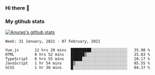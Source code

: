### Hi there 👋

### My gtihub stats

[![Anurag's github stats](https://github-readme-stats.vercel.app/api?username=gaozhidong)](https://github.com/gaozhidong/github-readme-stats)

<!--START_SECTION:waka-->
```text
Week: 31 January, 2021 - 07 February, 2021

Vue.js       12 hrs 20 mins  █████████░░░░░░░░░░░░░░░░   35.90 % 
HTML         8 hrs 52 mins   ██████▒░░░░░░░░░░░░░░░░░░   25.83 % 
TypeScript   6 hrs 55 mins   █████░░░░░░░░░░░░░░░░░░░░   20.17 % 
JavaScript   1 hr 54 mins    █▒░░░░░░░░░░░░░░░░░░░░░░░   05.55 % 
SCSS         1 hr 30 mins    █░░░░░░░░░░░░░░░░░░░░░░░░   04.37 % 
```
<!--END_SECTION:waka-->